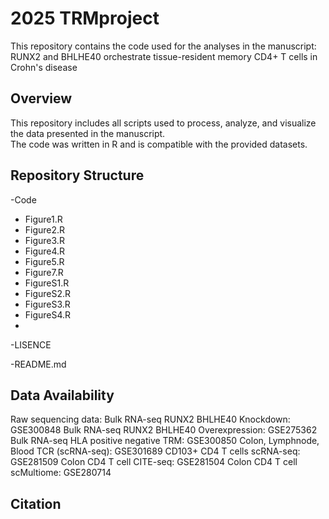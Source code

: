 # 2025 TRMproject

This repository contains the code used for the analyses in the manuscript:
RUNX2 and BHLHE40 orchestrate tissue-resident memory CD4+ T cells in Crohn's disease

## Overview
This repository includes all scripts used to process, analyze, and visualize the data presented in the manuscript.  
The code was written in R and is compatible with the provided datasets.

## Repository Structure
-Code
  - Figure1.R
  - Figure2.R
  - Figure3.R
  - Figure4.R
  - Figure5.R
  - Figure7.R
  - FigureS1.R
  - FigureS2.R
  - FigureS3.R
  - FigureS4.R
  - 
-LISENCE

-README.md

## Data Availability
Raw sequencing data: 
Bulk RNA-seq RUNX2 BHLHE40 Knockdown: GSE300848
Bulk RNA-seq RUNX2 BHLHE40 Overexpression: GSE275362
Bulk RNA-seq HLA positive negative TRM: GSE300850
Colon, Lymphnode, Blood TCR (scRNA-seq): GSE301689
CD103+ CD4 T cells scRNA-seq: GSE281509
Colon CD4 T cell CITE-seq: GSE281504
Colon CD4 T cell scMultiome: GSE280714

## Citation

